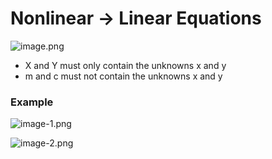 # Nonlinear → Linear Equations

![image.png](image/image.png)

-   X and Y must only contain the unknowns x and y
-   m and c must not contain the unknowns x and y

### Example

![image-1.png](image/image-1.png)

![image-2.png](image/image-2.png)

